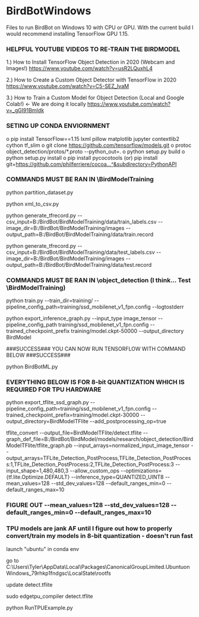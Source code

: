 # BirdBotWindows
Files to run BirdBot on Windows 10 with CPU or GPU. With the current build I would recommend installing TensorFlow GPU 1.15.

### HELPFUL YOUTUBE VIDEOS TO RE-TRAIN THE BIRDMODEL ###

1.) How to Install TensorFlow Object Detection in 2020 (Webcam and Images!)
https://www.youtube.com/watch?v=usR2LQuxhL4

2.) How to Create a Custom Object Detector with TensorFlow in 2020
https://www.youtube.com/watch?v=C5-SEZ_IvaM

3.) How to Train a Custom Model for Object Detection (Local and Google Colab!) <- We are doing it locally
https://www.youtube.com/watch?v=_gGI91BmIdk

### SETING UP CONDA ENVIORNMENT ###

o pip install TensorFlow==1.15 lxml pillow matplotlib jupyter contextlib2 cython tf_slim
o git clone https://github.com/tensorflow/models.git
o protoc object_detection/protos/*.proto --python_out=.
o python setup.py build
o python setup.py install
o pip install pycocotools (or) pip install git+https://github.com/philferriere/cocoa...^&subdirectory=PythonAPI

### COMMANDS MUST BE RAN IN \BirdModelTraining ###

python partition_dataset.py

python xml_to_csv.py

python generate_tfrecord.py --csv_input=B:/BirdBot/BirdModelTraining/data/train_labels.csv --image_dir=B:/BirdBot/BirdModelTraining/images  --output_path=B:/BirdBot/BirdModelTraining/data/train.record

python generate_tfrecord.py --csv_input=B:/BirdBot/BirdModelTraining/data/test_labels.csv --image_dir=B:/BirdBot/BirdModelTraining/images --output_path=B:/BirdBot/BirdModelTraining/data/test.record

### COMMANDS MUST BE RAN IN \object_detection (I think... Test \BirdModelTraining) ###

python train.py --train_dir=training/ --pipeline_config_path=training/ssd_mobilenet_v1_fpn.config --logtostderr

python export_inference_graph.py --input_type image_tensor --pipeline_config_path training/ssd_mobilenet_v1_fpn.config --trained_checkpoint_prefix training/model.ckpt-50000 --output_directory BirdModel

###SUCCESS### YOU CAN NOW RUN TENSORFLOW WITH COMMAND BELOW ###SUCCESS###

python BirdBotML.py

### EVERYTHING BELOW IS FOR 8-bit QUANTIZATION WHICH IS REQUIRED FOR TPU HARDWARE ###

python export_tflite_ssd_graph.py --pipeline_config_path=training/ssd_mobilenet_v1_fpn.config --trained_checkpoint_prefix=training/model.ckpt-30000 --output_directory=BirdModelTFlite --add_postprocessing_op=true

tflite_convert --output_file=BirdModelTFlite/detect.tflite --graph_def_file=B:/BirdBot/BirdModel/models/research/object_detection/BirdModelTFlite/tflite_graph.pb --input_arrays=normalized_input_image_tensor --output_arrays=TFLite_Detection_PostProcess,TFLite_Detection_PostProcess:1,TFLite_Detection_PostProcess:2,TFLite_Detection_PostProcess:3 --input_shape=1,480,480,3 --allow_custom_ops --optimizations={tf.lite.Optimize.DEFAULT} --inference_type=QUANTIZED_UINT8 --mean_values=128 --std_dev_values=128 --default_ranges_min=0 --default_ranges_max=10

### FIGURE OUT --mean_values=128 --std_dev_values=128 --default_ranges_min=0 --default_ranges_max=10 ###
### TPU models are jank AF until I figure out how to properly convert/train my models in 8-bit quantization - doesn't run fast ###

launch "ubuntu" in conda env

go to C:\Users\Tyler\AppData\Local\Packages\CanonicalGroupLimited.UbuntuonWindows_79rhkp1fndgsc\LocalState\rootfs

update detect.tflite

sudo edgetpu_compiler detect.tflite

python RunTPUExample.py
